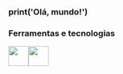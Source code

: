 ### print('Olá, mundo!')


### Ferramentas e tecnologias
<img src="https://cdn.jsdelivr.net/gh/devicons/devicon/icons/adonisjs/adonisjs-original.svg"  width="40" height="40"/><img src="https://cdn.jsdelivr.net/gh/devicons/devicon/icons/adonisjs/adonisjs-original.svg" width="40" height="40"/>
          
